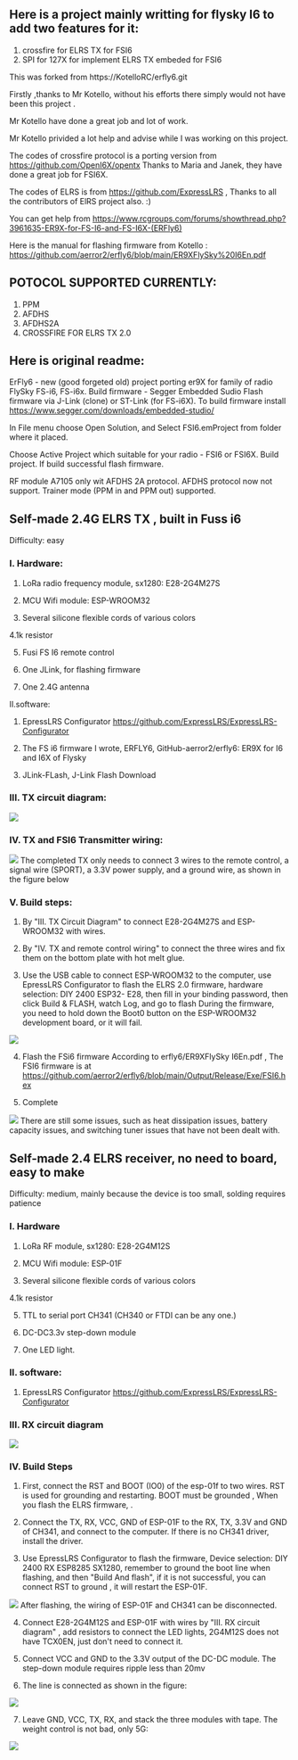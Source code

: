 
## Here is a project mainly writting for flysky I6 to add two features for it:

1. crossfire for ELRS TX for FSI6
2. SPI for 127X for implement ELRS TX embeded for FSI6



This was forked from  https://KotelloRC/erfly6.git

Firstly ,thanks to Mr Kotello,  without his efforts  there simply would not have been this project .

Mr Kotello have done a great job and lot of work. 

Mr Kotello privided a lot help and advise while I was working on this project.


The codes of crossfire protocol is a porting version from https://github.com/OpenI6X/opentx
Thanks to Maria and Janek, they have done a great job for FSI6X.

The codes of ELRS is from https://github.com/ExpressLRS ,
Thanks to all the contributors of ElRS project also. :)



You can get help from https://www.rcgroups.com/forums/showthread.php?3961635-ER9X-for-FS-I6-and-FS-I6X-(ERFly6)

Here is the manual for flashing firmware from Kotello : https://github.com/aerror2/erfly6/blob/main/ER9XFlySky%20I6En.pdf

## POTOCOL SUPPORTED CURRENTLY:
1. PPM
2. AFDHS
3. AFDHS2A
4. CROSSFIRE FOR ELRS TX 2.0


## Here is original readme:


ErFly6 - new (good forgeted old) project porting er9X for family of radio FlySky FS-i6, FS-i6x.
Build firmware - Segger Embedded Sudio
Flash firmware via J-Link (clone) or ST-Link (for FS-i6X).
To build firmware install  https://www.segger.com/downloads/embedded-studio/

In File menu choose Open Solution, and Select FSI6.emProject from folder where it placed.

Choose Active Project which suitable for your radio - FSI6 or FSI6X. Build project.
If build successful flash firmware.

RF module A7105 only wit AFDHS 2A protocol. AFDHS protocol now not support.
Trainer mode (PPM in and PPM out) supported.


## Self-made 2.4G ELRS TX , built in Fuss i6


Difficulty: easy

###  I. Hardware:

1. LoRa radio frequency module, sx1280: E28-2G4M27S

2. MCU Wifi module: ESP-WROOM32

3. Several silicone flexible cords of various colors

4.1k resistor

5. Fusi FS I6 remote control

6. One JLink, for flashing firmware

7. One 2.4G antenna

II.software:

1. EpressLRS Configurator  https://github.com/ExpressLRS/ExpressLRS-Configurator

2. The FS i6 firmware I wrote, ERFLY6,  GitHub-aerror2/erfly6: ER9X for I6 and I6X of Flysky

3. JLink-FLash,  J-Link Flash Download

###  III. TX circuit diagram:

<img src="https://github.com/aerror2/erfly6/blob/main/docimg/tx_schm.png" >

###  IV. TX and FSI6 Transmitter wiring:
<img src="https://github.com/aerror2/erfly6/blob/main/docimg/tx_wiring.jpeg" >
The completed TX only needs to connect 3 wires to the remote control, a signal wire (SPORT), a 3.3V power supply, and a ground wire, as shown in the figure below



### V. Build steps:

1. By "III. TX Circuit Diagram" to connect E28-2G4M27S and ESP-WROOM32 with wires.

2. By "IV. TX and remote control wiring" to connect the three wires and fix them on the bottom plate with hot melt glue.

3. Use the USB cable to connect ESP-WROOM32 to the computer, use EpressLRS Configurator to flash the ELRS 2.0 firmware, hardware selection: DIY 2400 ESP32- E28, then fill in your binding password, then click Build & FLASH, watch Log, and go to flash During the firmware, you need to hold down the Boot0 button on the ESP-WROOM32 development board, or it will fail.

 <img src="https://github.com/aerror2/erfly6/blob/main/docimg/tx_elrs.jpeg" >

4. Flash the FSi6 firmware According  to  erfly6/ER9XFlySky I6En.pdf ,  The  FSI6 firmware is at https://github.com/aerror2/erfly6/blob/main/Output/Release/Exe/FSI6.hex

5. Complete
<img src="https://github.com/aerror2/erfly6/blob/main/docimg/tx_built.jpeg">
There are still some issues, such as heat dissipation issues, battery capacity issues, and switching tuner issues that have not been dealt with.





## Self-made 2.4 ELRS receiver, no need to board, easy to make


Difficulty: medium, mainly because the device is too small, solding requires patience

###  I. Hardware

1. LoRa RF module, sx1280: E28-2G4M12S

2. MCU Wifi module: ESP-01F

3. Several silicone flexible cords of various colors

4.1k resistor

5. TTL to serial port CH341 (CH340 or FTDI can be any one.)

6. DC-DC3.3v step-down module

7. One LED light.

### II. software:

1. EpressLRS Configurator https://github.com/ExpressLRS/ExpressLRS-Configurator

### III. RX circuit diagram

<img src="https://github.com/aerror2/erfly6/blob/main/docimg/rx_schm.png">

### IV.  Build Steps

1. First, connect the RST and BOOT (IO0) of the esp-01f to two wires. RST is used for grounding and restarting. BOOT must be grounded , When you flash the ELRS firmware, .

2. Connect the TX, RX, VCC, GND of ESP-01F to the RX, TX, 3.3V and GND of CH341, and connect to the computer. If there is no CH341 driver, install the driver. 

3. Use EpressLRS Configurator to flash the firmware, Device selection: DIY 2400 RX ESP8285 SX1280, remember to ground the boot line when flashing, and then "Build And flash", if it is not successful, you can connect RST to ground , it will restart the ESP-01F.

<img src="https://github.com/aerror2/erfly6/blob/main/docimg/rx_elrs.jpeg">
 After flashing, the wiring of ESP-01F and CH341 can be disconnected.

4. Connect E28-2G4M12S and ESP-01F with wires by "III. RX circuit diagram" , add resistors to connect the LED lights, 2G4M12S does not have TCX0EN, just don't need to connect it.

5. Connect VCC and GND to the 3.3V output of the DC-DC module. The step-down module requires ripple less than 20mv


6. The line is connected as shown in the figure:


<img src="https://github.com/aerror2/erfly6/blob/main/docimg/rx_built.jpeg">

 7. Leave GND, VCC, TX, RX, and stack the three modules with tape. The weight control is not bad, only 5G:

<img src="https://github.com/aerror2/erfly6/blob/main/docimg/rx_weith.jpeg">



